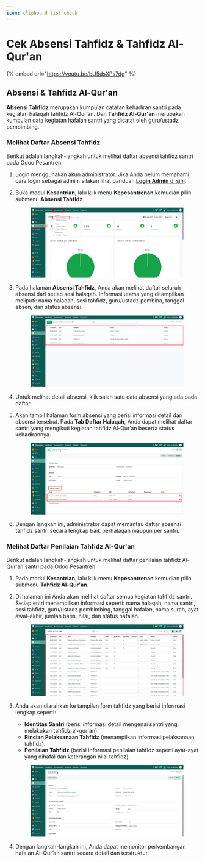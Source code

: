 ```yaml
---
icon: clipboard-list-check
---
```


# Cek Absensi Tahfidz & Tahfidz Al-Qur'an

{% embed url="https://youtu.be/bU5dsXPs7dg" %}

## Absensi & Tahfidz Al-Qur'an

**Absensi Tahfidz** merupakan kumpulan catatan kehadiran santri pada kegiatan halaqah tahfidz Al-Qur’an. Dan **Tahfidz Al-Qur'an** merupakan kumpulan data kegiatan hafalan santri yang dicatat oleh guru/ustadz pembimbing.

### Melihat Daftar Absensi Tahfidz

Berikut adalah langkah-langkah untuk melihat daftar absensi tahfidz santri pada Odoo Pesantren.

1. Login menggunakan akun administrator. Jika Anda belum memahami cara login sebagai admin, silakan lihat panduan [**Login Admin** di sini](../../../panduan-login/login-admin.md).
2.  Buka modul **Kesantrian**, lalu klik menu **Kepesantrenan** kemudian pilih submenu **Absensi Tahfidz**.

    <figure><img src="../../../.gitbook/assets/images-624 (1).png" alt=""><figcaption></figcaption></figure>


3.  Pada halaman **Absensi Tahfidz**, Anda akan melihat daftar seluruh absensi dari setiap sesi halaqah. Informasi utama yang ditampilkan meliputi: nama halaqah, sesi tahfidz, guru/ustadz pembina, tanggal absen, dan status absensi.

    <figure><img src="../../../.gitbook/assets/images-625 (1).png" alt=""><figcaption></figcaption></figure>


4. Untuk melihat detail absensi, klik salah satu data absensi yang ada pada daftar.
5.  Akan tampil halaman form absensi yang berisi informasi detail dari absensi tersebut. Pada **Tab Daftar Halaqah**, Anda dapat melihat daftar santri yang mengikuti kegiatan tahfidz Al-Qur’an beserta status kehadirannya.

    <figure><img src="../../../.gitbook/assets/images-628.png" alt=""><figcaption></figcaption></figure>


6. Dengan langkah ini, administrator dapat memantau daftar absensi tahfidz santri secara lengkap baik perhalaqah maupun per santri.

### Melihat Daftar Penilaian Tahfidz Al-Qur'an

Berikut adalah langkah-langkah untuk melihat daftar penilaian tahfidz Al-Qur'an santri pada Odoo Pesantren.

1. Pada modul **Kesantrian**, lalu klik menu **Kepesantrenan** kemudian pilih submenu **Tahfidz Al-Qur'an**.
2.  Di halaman ini Anda akan melihat daftar semua kegiatan tahfidz santri. Setiap entri menampilkan informasi seperti: nama halaqah, nama santri, sesi tahfidz, guru/ustadz pembimbing, tanggal hafalan, nama surah, ayat awal–akhir, jumlah baris, nilai, dan status hafalan.

    <figure><img src="../../../.gitbook/assets/images-630 (1).png" alt=""><figcaption></figcaption></figure>


3.  Anda akan diarahkan ke tampilan form tahfidz yang berisi informasi lengkap seperti:

    * **Identitas Santri** (berisi informasi detail mengenai santri yang melakukan tahfidz al-qur'an).
    * **Rincian Pelaksanaan Tahfidz** (menampilkan informasi pelaksanaan tahfidz).
    * **Penilaian Tahfidz** (berisi informasi penilaian tahfidz seperti ayat-ayat yang dihafal dan keterangan nilai tahfidz).

    <figure><img src="../../../.gitbook/assets/images-633 (5).png" alt=""><figcaption></figcaption></figure>


4. Dengan langkah-langkah ini, Anda dapat memonitor perkembangan hafalan Al-Qur’an santri secara detail dan terstruktur.
